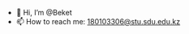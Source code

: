 - 👋 Hi, I’m @Beket
- 📫 How to reach me: 180103306@stu.sdu.edu.kz

<!---
Byekyet/Byekyet is a ✨ special ✨ repository because its `README.md` (this file) appears on your GitHub profile.
You can click the Preview link to take a look at your changes.
--->
